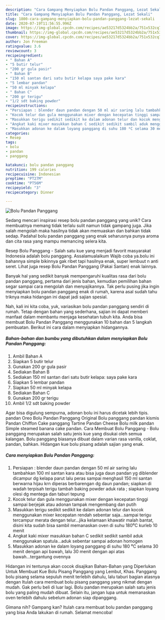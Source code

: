 ```yaml
---
description: "Cara Gampang Menyiapkan Bolu Pandan Panggang, Lezat Sekali"
title: "Cara Gampang Menyiapkan Bolu Pandan Panggang, Lezat Sekali"
slug: 1800-cara-gampang-menyiapkan-bolu-pandan-panggang-lezat-sekali
date: 2020-07-19T11:56:55.996Z
image: https://img-global.cpcdn.com/recipes/ae53217d5324bb2a/751x532cq70/bolu-pandan-panggang-foto-resep-utama.jpg
thumbnail: https://img-global.cpcdn.com/recipes/ae53217d5324bb2a/751x532cq70/bolu-pandan-panggang-foto-resep-utama.jpg
cover: https://img-global.cpcdn.com/recipes/ae53217d5324bb2a/751x532cq70/bolu-pandan-panggang-foto-resep-utama.jpg
author: Jon Freeman
ratingvalue: 3.6
reviewcount: 3
recipeingredient:
- " Bahan A"
- "5 butir telur"
- "200 gr gula pasir"
- " Bahan B"
- "150 ml santan dari satu butir kelapa saya pake kara"
- "5 lembar pandan"
- "50 ml minyak kelapa"
- " Bahan C"
- "200 gr terigu"
- "1/2 sdt baking powder"
recipeinstructions:
- "Persiapan : blender daun pandan dengan 50 ml air saring lalu tambahkan 100 ml santan kara atau bisa juga daun pandan yg diblender dicampur dg kelapa parut lalu peras sampai menghasil 150 ml santan berwarna hijau krn diperas berbarengan dg daun pandan; siapkan di wadah terpisah terigu tambah baking powder aduk rata ; siapkan loyang olesi dg mentega dan taburi tepung"
- "Kocok telur dan gula menggunakan mixer dengan kecepatan tinggi sampai berjejak atau adonan tampak mengembang dan putih"
- "Masukkan terigu sedikit sedikit ke dalam adonan telur dan kocok menggunakan mixer kecepatan rendah sebentar saja...sampai terigu tercampur merata dengan telur...jika kelamaan khawatir malah bantat, disini kita sudah bisa sambil memanaskan oven di suhu 180⁰C kurleb 10 menit"
- "Angkat kaki mixer masukkan bahan C sedikit sedikit sambil aduk menggunakan spatula...aduk sebentar sampai adonan homogen"
- "Masukkan adonan ke dalam loyang panggang di suhu 180 ⁰C selama 30 menit dengan api bawah, lalu 30 menit dengan api atas bawah...tergantung ovennya"
categories:
- Resep
tags:
- bolu
- pandan
- panggang

katakunci: bolu pandan panggang 
nutrition: 199 calories
recipecuisine: Indonesian
preptime: "PT27M"
cooktime: "PT56M"
recipeyield: "3"
recipecategory: Dinner

---
```



![Bolu Pandan Panggang](https://img-global.cpcdn.com/recipes/ae53217d5324bb2a/751x532cq70/bolu-pandan-panggang-foto-resep-utama.jpg)

Sedang mencari inspirasi resep bolu pandan panggang yang unik? Cara membuatnya memang tidak terlalu sulit namun tidak gampang juga. Jika salah mengolah maka hasilnya tidak akan memuaskan dan bahkan tidak sedap. Padahal bolu pandan panggang yang enak seharusnya punya aroma dan cita rasa yang mampu memancing selera kita.

Resep Bolu Panggang - Salah satu kue yang menjadi favorit masyarakat Indonesia adalah bolu panggang. Assalamualaikum Wajib coba ya.bolu ini bahannya simple bikinnya gak ribet tapi hasilnya enak, super lembuut n anti seret. Lihat juga resep Bolu Pandan Panggang (Pakai Santan) enak lainnya.

Banyak hal yang sedikit banyak mempengaruhi kualitas rasa dari bolu pandan panggang, pertama dari jenis bahan, kemudian pemilihan bahan segar sampai cara mengolah dan menyajikannya. Tak perlu pusing jika ingin menyiapkan bolu pandan panggang enak di rumah, karena asal sudah tahu triknya maka hidangan ini dapat jadi sajian spesial.


Nah, kali ini kita coba, yuk, variasikan bolu pandan panggang sendiri di rumah. Tetap dengan bahan yang sederhana, sajian ini dapat memberi manfaat dalam membantu menjaga kesehatan tubuh kita. Anda bisa membuat Bolu Pandan Panggang menggunakan 10 bahan dan 5 langkah pembuatan. Berikut ini cara dalam menyiapkan hidangannya.

<!--inarticleads1-->

##### Bahan-bahan dan bumbu yang dibutuhkan dalam menyiapkan Bolu Pandan Panggang:

1. Ambil  Bahan A
1. Siapkan 5 butir telur
1. Gunakan 200 gr gula pasir
1. Sediakan  Bahan B
1. Sediakan 150 ml santan dari satu butir kelapa: saya pake kara
1. Siapkan 5 lembar pandan
1. Siapkan 50 ml minyak kelapa
1. Sediakan  Bahan C
1. Gunakan 200 gr terigu
1. Ambil 1/2 sdt baking powder


Agar bisa digulung sempurna, adonan bolu ini harus dicetak lebih tipis. pandan Oreo Bolu Pandan Panggang Original Bolu panggang pandan kismis Pandan Chiffon Cake panggang Tartine Pandan Cheese Bolu milk pandan Simple steamed banana cake pandan. Cara Membuat Bolu Panggang - Bolu panggang merupakan salah satu jenis kue yang disukai oleh semua kalangan. Bolu panggang biasanya dibuat dalam varian rasa vanilla, coklat, pandan, bahkan. Hidangan kue bolu pisang adalah sajian yang enak. 

<!--inarticleads2-->

##### Cara menyiapkan Bolu Pandan Panggang:

1. Persiapan : blender daun pandan dengan 50 ml air saring lalu tambahkan 100 ml santan kara atau bisa juga daun pandan yg diblender dicampur dg kelapa parut lalu peras sampai menghasil 150 ml santan berwarna hijau krn diperas berbarengan dg daun pandan; siapkan di wadah terpisah terigu tambah baking powder aduk rata ; siapkan loyang olesi dg mentega dan taburi tepung
1. Kocok telur dan gula menggunakan mixer dengan kecepatan tinggi sampai berjejak atau adonan tampak mengembang dan putih
1. Masukkan terigu sedikit sedikit ke dalam adonan telur dan kocok menggunakan mixer kecepatan rendah sebentar saja...sampai terigu tercampur merata dengan telur...jika kelamaan khawatir malah bantat, disini kita sudah bisa sambil memanaskan oven di suhu 180⁰C kurleb 10 menit
1. Angkat kaki mixer masukkan bahan C sedikit sedikit sambil aduk menggunakan spatula...aduk sebentar sampai adonan homogen
1. Masukkan adonan ke dalam loyang panggang di suhu 180 ⁰C selama 30 menit dengan api bawah, lalu 30 menit dengan api atas bawah...tergantung ovennya


Hidangan ini tentunya akan cocok disajikan Bahan-Bahan yang Diperlukan Untuk Membuat Kue Bolu Pisang Panggang yang Lembut, Khas. Panggang bolu pisang selama sepuluh menit terlebih dahulu, lalu taburi bagian atasnya dengan Itulah cara membuat bolu pisang panggang yang nikmat dengan mudah. Gak perlu beli di luar lagi. Bolu pandan merupakan salah satu jenis bolu yang paling mudah dibuat. Selain itu, jangan lupa untuk memanaskan oven terlebih dahulu sebelum adonan siap dipanggang. 

Gimana nih? Gampang kan? Itulah cara membuat bolu pandan panggang yang bisa Anda lakukan di rumah. Selamat mencoba!
